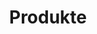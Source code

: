 ---
title: Produkte
title_seo: ''
description: Liste der Produkte
image: ''
draft: false
noindex: true
translationKey: products
---